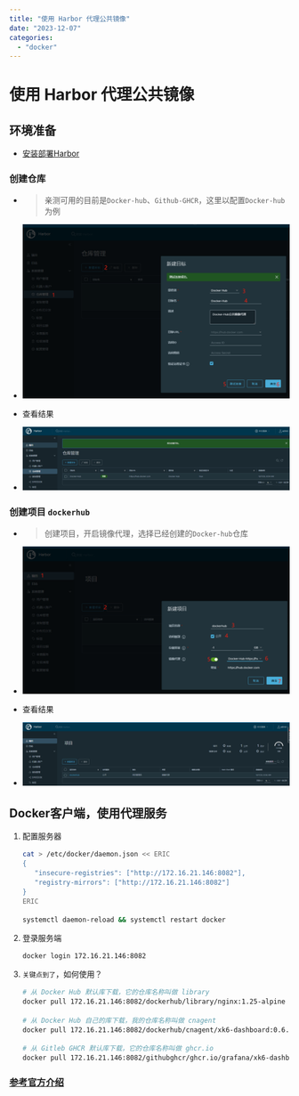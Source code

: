 ```yaml
---
title: "使用 Harbor 代理公共镜像"
date: "2023-12-07"
categories: 
  - "docker"
---
```


# 使用 Harbor 代理公共镜像

## 环境准备

- [安装部署Harbor](http://www.dev-share.top/2019/06/06/docker-compose-%e5%ae%89%e8%a3%85-goharbor/)

### 创建仓库

- > 亲测可用的目前是`Docker-hub`、`Github-GHCR`，这里以配置`Docker-hub`为例
    
- [![](images/harbor-proxy-01.png)](http://qiniu.dev-share.top/image/harbor-proxy-01.png)
    
- 查看结果
- [![](images/harbor-proxy-02.png)](http://qiniu.dev-share.top/image/harbor-proxy-02.png)

### 创建项目 `dockerhub`

- > 创建项目，开启镜像代理，选择已经创建的`Docker-hub`仓库
    
- [![](images/harbor-proxy-03.png)](http://qiniu.dev-share.top/image/harbor-proxy-03.png)
    
- 查看结果
- [![](images/harbor-proxy-04.png)](http://qiniu.dev-share.top/image/harbor-proxy-04.png)

## Docker客户端，使用代理服务

1. 配置服务器
    
    ```bash
    cat > /etc/docker/daemon.json << ERIC
    {
       "insecure-registries": ["http://172.16.21.146:8082"],
       "registry-mirrors": ["http://172.16.21.146:8082"]
    }
    ERIC
    
    systemctl daemon-reload && systemctl restart docker
    
    ```
    
2. 登录服务端
    
    ```bash
    docker login 172.16.21.146:8082
    ```
    
3. `关键点到了`，如何使用？
    
    ```bash
    # 从 Docker Hub 默认库下载，它的仓库名称叫做 library
    docker pull 172.16.21.146:8082/dockerhub/library/nginx:1.25-alpine
    
    # 从 Docker Hub 自己的库下载，我的仓库名称叫做 cnagent
    docker pull 172.16.21.146:8082/dockerhub/cnagent/xk6-dashboard:0.6.1
    
    # 从 Gitleb GHCR 默认库下载，它的仓库名称叫做 ghcr.io
    docker pull 172.16.21.146:8082/githubghcr/ghcr.io/grafana/xk6-dashboard:0.6.1
    ```
    

### [参考官方介绍](https://goharbor.io/docs/2.4.0/administration/configure-proxy-cache/ "参考官方介绍")
